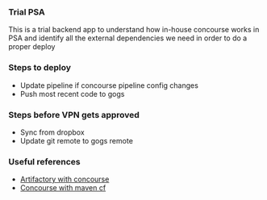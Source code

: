 ### Trial PSA

This is a trial backend app to understand how in-house concourse works in PSA and identify
all the external dependencies we need in order to do a proper deploy

### Steps to deploy

* Update pipeline if concourse pipeline config changes
* Push most recent code to gogs


### Steps before VPN gets approved
* Sync from dropbox
* Update git remote to gogs remote

### Useful references
* [Artifactory with concourse](https://github.com/pivotalservices/concourse-pipeline-samples/tree/master/artifactory-integration)
* [Concourse with maven cf](https://github.com/patrickcrocker/concourse-maven-cf-simple/blob/master/pipeline.yml)
